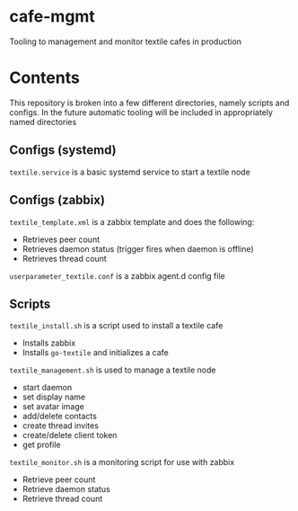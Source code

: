 # cafe-mgmt

Tooling to management and monitor textile cafes in production

# Contents

This repository is broken into a few different directories, namely scripts and configs. In the future automatic tooling will be included in appropriately named directories

## Configs (systemd)

`textile.service` is a basic systemd service to start a textile node

## Configs (zabbix)

`textile_template.xml` is a zabbix template and does the following:

* Retrieves peer count
* Retrieves daemon status (trigger fires when daemon is offline)
* Retrieves thread count

`userparameter_textile.conf` is a zabbix agent.d config file

## Scripts

`textile_install.sh` is a script used to install a textile cafe

* Installs zabbix
* Installs `go-textile` and initializes a cafe

`textile_management.sh` is used to manage a textile node

* start daemon
* set display name
* set avatar image
* add/delete contacts
* create thread invites
* create/delete client token
* get profile

`textile_monitor.sh` is a monitoring script for use with zabbix

* Retrieve peer count
* Retrieve daemon status
* Retrieve thread count